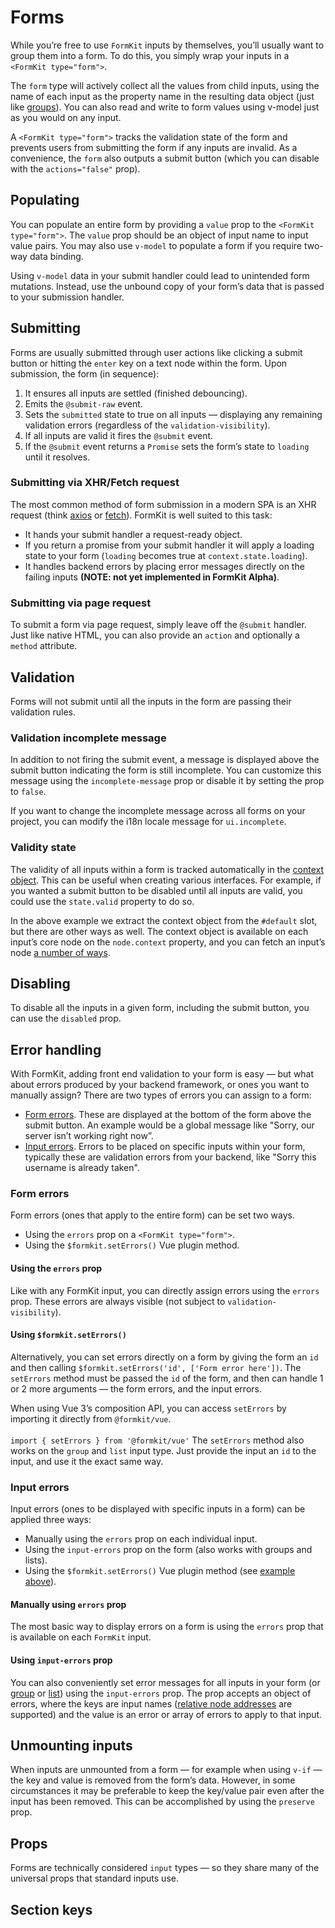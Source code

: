# Forms

While you’re free to use `FormKit` inputs by themselves, you’ll usually want to group them into a form. To do this, you simply wrap your inputs in a `<FormKit type="form">`.

The `form` type will actively collect all the values from child inputs, using the name of each input as the property name in the resulting data object (just like [groups](/inputs/group)). You can also read and write to form values using v-model just as you would on any input.

A `<FormKit type="form">` tracks the validation state of the form and prevents users from submitting the form if any inputs are invalid. As a convenience, the `form` also outputs a submit button (which you can disable with the `actions="false"` prop).

<example
  name="Register example"
  file="/_content/examples/register/register.vue"
  layout="column"
  data-render-fullsize>
</example>

## Populating

You can populate an entire form by providing a `value` prop to the `<FormKit type="form">`. The `value` prop should be an object of input name to input value pairs. You may also use `v-model` to populate a form if you require two-way data binding.

<example
  name="Text example"
  file="/_content/examples/form-population/form-population.vue">
</example>

<callout type="warning" label="Submitted data & v-model">
Using <code>v-model</code> data in your submit handler could lead to unintended form mutations. Instead, use the unbound copy of your form’s data that is passed to your submission handler.
</callout>

## Submitting

Forms are usually submitted through user actions like clicking a submit button or hitting the `enter` key on a text node within the form. Upon submission, the form (in sequence):

1. It ensures all inputs are settled (finished debouncing).
1. Emits the `@submit-raw` event.
1. Sets the `submitted` state to true on all inputs — displaying any remaining validation errors (regardless of the `validation-visibility`).
1. If all inputs are valid it fires the `@submit` event.
1. If the `@submit` event returns a `Promise` sets the form’s state to `loading` until it resolves.

### Submitting via XHR/Fetch request

The most common method of form submission in a modern SPA is an XHR request (think [axios](https://axios-http.com/) or [fetch](https://developer.mozilla.org/en-US/docs/Web/API/Fetch_API)). FormKit is well suited to this task:

- It hands your submit handler a request-ready object.
- If you return a promise from your submit handler it will apply a loading state to your form (`loading` becomes true at `context.state.loading`).
- It handles backend errors by placing error messages directly on the failing inputs **(NOTE: not yet implemented in FormKit Alpha)**.

<example
  name="Text example"
  file="/_content/examples/form-xhr/form-xhr.vue">
</example>

### Submitting via page request

To submit a form via page request, simply leave off the `@submit` handler. Just like native HTML, you can also provide an `action` and optionally a `method` attribute.

<example
  name="Text example"
  file="/_content/examples/form-page/form-page.vue">
</example>

## Validation

Forms will not submit until all the inputs in the form are passing their validation rules.

### Validation incomplete message

In addition to not firing the submit event, a message is displayed above the submit button indicating the form is still incomplete. You can customize this message using the `incomplete-message` prop or disable it by setting the prop to `false`.

<example
  name="Text example"
  file="/_content/examples/incomplete-message/incomplete-message.vue">
</example>

<callout type="tip" label="Global customization">
If you want to change the incomplete message across all forms on your project, you can modify the i18n locale message for <code>ui.incomplete</code>.
</callout>

### Validity state

The validity of all inputs within a form is tracked automatically in the [context object](/advanced/context). This can be useful when creating various interfaces. For example, if you wanted a submit button to be disabled until all inputs are valid, you could use the `state.valid` property to do so.

<example
  name="Text example"
  file="/_content/examples/form-validity/form-validity.vue">
</example>

<callout type="tip" label="Getting the context object">
In the above example we extract the context object from the <code>#default</code> slot, but there are other ways as well. The context object is available on each input’s core node on the <code>node.context</code> property, and you can fetch an input’s node <a href="/advanced/core#getting-a-components-node">a number of ways</a>.
</callout>

## Disabling

To disable all the inputs in a given form, including the submit button, you can use the `disabled` prop.

<example
  name="Disabled example"
  file="/_content/examples/form-disabled/form-disabled.vue">
</example>

## Error handling

With FormKit, adding front end validation to your form is easy — but what about errors produced by your backend framework, or ones you want to manually assign? There are two types of errors you can assign to a form:

- [Form errors](#form-errors). These are displayed at the bottom of the form above the submit button. An example would be a global message like "Sorry, our server isn’t working right now”.
- [Input errors](#input-errors). Errors to be placed on specific inputs within your form, typically these are validation errors from your backend, like "Sorry this username is already taken".

### Form errors

Form errors (ones that apply to the entire form) can be set two ways.

- Using the `errors` prop on a `<FormKit type="form">`.
- Using the `$formkit.setErrors()` Vue plugin method.

#### Using the `errors` prop

Like with any FormKit input, you can directly assign errors using the `errors` prop. These errors are always visible (not subject to `validation-visibility`).

<example
  name="Form errors prop example"
  file="/_content/examples/form-errors/form-errors.vue">
</example>

#### Using `$formkit.setErrors()`

Alternatively, you can set errors directly on a form by giving the form an `id` and then calling `$formkit.setErrors('id', ['Form error here'])`. The `setErrors` method must be passed the `id` of the form, and then can handle 1 or 2 more arguments — the form errors, and the input errors.

<example
  name="setErrors"
  file="/_content/examples/set-errors/set-errors.vue">
</example>

<callout type="input" label="Composition API">
When using Vue 3’s composition API, you can access <code>setErrors</code> by importing it directly from <code>@formkit/vue</code>.<br><br>
<code>import { setErrors } from '@formkit/vue'</code>
</callout>

<callout type="tip" label="Groups and Lists">
The <code>setErrors</code> method also works on the <code>group</code> and <code>list</code> input type. Just provide the input an <code>id</code> to the input, and use it the exact same way.
</callout>

### Input errors

Input errors (ones to be displayed with specific inputs in a form) can be applied three ways:

- Manually using the `errors` prop on each individual input.
- Using the `input-errors` prop on the form (also works with groups and lists).
- Using the `$formkit.setErrors()` Vue plugin method (see [example above](#using-formkitseterrors)).

#### Manually using `errors` prop

The most basic way to display errors on a form is using the `errors` prop that is available on each `FormKit` input.

<example
  name="errors prop"
  file="/_content/examples/errors-prop/errors-prop.vue">
</example>

#### Using `input-errors` prop

You can also conveniently set error messages for all inputs in your form (or [group](/inputs/group) or [list](/inputs/list)) using the `input-errors` prop. The prop accepts an object of errors, where the keys are input names ([relative node addresses](/advanced/core#traversal) are supported) and the value is an error or array of errors to apply to that input.

<example
  name="input errors prop"
  file="/_content/examples/input-errors-prop/input-errors-prop.vue">
</example>

## Unmounting inputs

When inputs are unmounted from a form — for example when using `v-if` — the key and value is removed from the form’s data. However, in some circumstances it may be preferable to keep the key/value pair even after the input has been removed. This can be accomplished by using the `preserve` prop.

<example
  name="input errors prop"
  file="/_content/examples/preserve-prop/preserve-prop.vue">
</example>

## Props

Forms are technically considered `input` types — so they share many of the universal props that standard inputs use.

<reference-table :without="['label', 'help']" :data="[{ prop: 'disabled', type: 'Boolean', default: 'false', description: 'Disables the form submit button and all the inputs in the form.'}, { prop: 'incomplete-message', type: 'String/Boolean', default: '{locale}.ui.incomplete', description: 'The message that is shown to near the submit button when a user attempts to submit a form, but not all inputs are valid.'}, { prop: 'submit-attrs', type: 'Object', default: '{}', description: 'Attributes or props that should be passed to the submit button.'}, { prop: 'submit-label', type: 'String', default: 'Submit', description: 'The label to use on the submit button.'}, { prop: 'actions', type: 'Boolean', default: 'true', description: 'Whether or not to include the actions bar at the bottom of the form (ex. you want to remove the submit button and use your own, set this to <code>false</code>).'}]"></reference-table>

## Section keys

<reference-table type="sectionKeys" primary="section-key" :data="[{ 'section-key': 'form', description: 'Responsible for rendering the <code>form</code> tag and listening to submit events.'}, { 'section-key': 'actions', description: 'Responsible for a container at the bottom of the form with form actions like the submit button.'}, { 'section-key': 'submit', description: 'Responsible for a submit button — by default a FormKit input type <code>submit</code>.'}]" :without="['outer', 'wrapper','inner', 'label', 'input','help']">
</reference-table>
